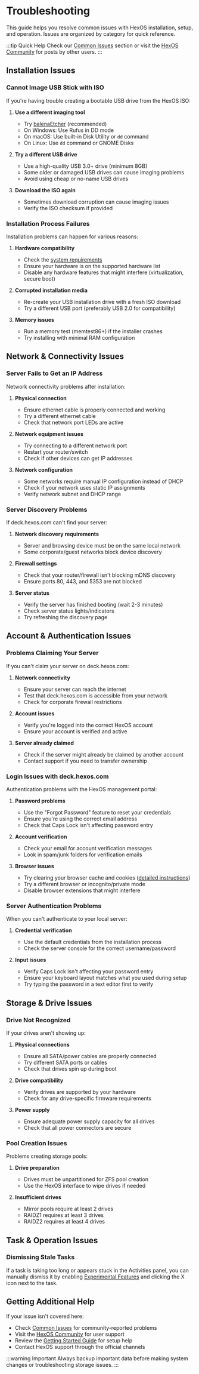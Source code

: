 # Troubleshooting

This guide helps you resolve common issues with HexOS installation, setup, and operation. Issues are organized by category for quick reference.

:::tip Quick Help
Check our [Common Issues](./common-issues/) section or visit the [HexOS Community](https://hub.hexos.com/) for posts by other users.
:::

## Installation Issues

### Cannot Image USB Stick with ISO

If you're having trouble creating a bootable USB drive from the HexOS ISO:

1. **Use a different imaging tool**
   - Try [balenaEtcher](https://www.balena.io/etcher/) (recommended)
   - On Windows: Use Rufus in DD mode
   - On macOS: Use built-in Disk Utility or `dd` command
   - On Linux: Use `dd` command or GNOME Disks

2. **Try a different USB drive**
   - Use a high-quality USB 3.0+ drive (minimum 8GB)
   - Some older or damaged USB drives can cause imaging problems
   - Avoid using cheap or no-name USB drives

3. **Download the ISO again**
   - Sometimes download corruption can cause imaging issues
   - Verify the ISO checksum if provided

### Installation Process Failures

Installation problems can happen for various reasons:

1. **Hardware compatibility**
   - Check the [system requirements](/getting-started/overview#system-requirements)
   - Ensure your hardware is on the supported hardware list
   - Disable any hardware features that might interfere (virtualization, secure boot)

2. **Corrupted installation media**
   - Re-create your USB installation drive with a fresh ISO download
   - Try a different USB port (preferably USB 2.0 for compatibility)

3. **Memory issues**
   - Run a memory test (memtest86+) if the installer crashes
   - Try installing with minimal RAM configuration

## Network & Connectivity Issues

### Server Fails to Get an IP Address

Network connectivity problems after installation:

1. **Physical connection**
   - Ensure ethernet cable is properly connected and working
   - Try a different ethernet cable
   - Check that network port LEDs are active

2. **Network equipment issues**
   - Try connecting to a different network port
   - Restart your router/switch
   - Check if other devices can get IP addresses

3. **Network configuration**
   - Some networks require manual IP configuration instead of DHCP
   - Check if your network uses static IP assignments
   - Verify network subnet and DHCP range

### Server Discovery Problems

If deck.hexos.com can't find your server:

1. **Network discovery requirements**
   - Server and browsing device must be on the same local network
   - Some corporate/guest networks block device discovery

2. **Firewall settings**
   - Check that your router/firewall isn't blocking mDNS discovery
   - Ensure ports 80, 443, and 5353 are not blocked

3. **Server status**
   - Verify the server has finished booting (wait 2-3 minutes)
   - Check server status lights/indicators
   - Try refreshing the discovery page

## Account & Authentication Issues

### Problems Claiming Your Server

If you can't claim your server on deck.hexos.com:

1. **Network connectivity**
   - Ensure your server can reach the internet
   - Test that deck.hexos.com is accessible from your network
   - Check for corporate firewall restrictions

2. **Account issues**
   - Verify you're logged into the correct HexOS account
   - Ensure your account is verified and active

3. **Server already claimed**
   - Check if the server might already be claimed by another account
   - Contact support if you need to transfer ownership

### Login Issues with deck.hexos.com

Authentication problems with the HexOS management portal:

1. **Password problems**
   - Use the "Forgot Password" feature to reset your credentials
   - Ensure you're using the correct email address
   - Check that Caps Lock isn't affecting password entry

2. **Account verification**
   - Check your email for account verification messages
   - Look in spam/junk folders for verification emails

3. **Browser issues**
   - Try clearing your browser cache and cookies ([detailed instructions](./common-issues/ClearCache))
   - Try a different browser or incognito/private mode
   - Disable browser extensions that might interfere

### Server Authentication Problems

When you can't authenticate to your local server:

1. **Credential verification**
   - Use the default credentials from the installation process
   - Check the server console for the correct username/password

2. **Input issues**
   - Verify Caps Lock isn't affecting your password entry
   - Ensure your keyboard layout matches what you used during setup
   - Try typing the password in a text editor first to verify

## Storage & Drive Issues

### Drive Not Recognized

If your drives aren't showing up:

1. **Physical connections**
   - Ensure all SATA/power cables are properly connected
   - Try different SATA ports or cables
   - Check that drives spin up during boot

2. **Drive compatibility**
   - Verify drives are supported by your hardware
   - Check for any drive-specific firmware requirements

3. **Power supply**
   - Ensure adequate power supply capacity for all drives
   - Check that all power connectors are secure

### Pool Creation Issues

Problems creating storage pools:

1. **Drive preparation**
   - Drives must be unpartitioned for ZFS pool creation
   - Use the HexOS interface to wipe drives if needed

2. **Insufficient drives**
   - Mirror pools require at least 2 drives
   - RAIDZ1 requires at least 3 drives
   - RAIDZ2 requires at least 4 drives

## Task & Operation Issues

### Dismissing Stale Tasks

If a task is taking too long or appears stuck in the Activities panel, you can manually dismiss it by enabling [Experimental Features](/features/settings/experimental-features/) and clicking the X icon next to the task.

## Getting Additional Help

If your issue isn't covered here:

- Check [Common Issues](./common-issues/) for community-reported problems
- Visit the [HexOS Community](https://hub.hexos.com/) for user support
- Review the [Getting Started Guide](/getting-started/overview) for setup help
- Contact HexOS support through the official channels

:::warning Important
Always backup important data before making system changes or troubleshooting storage issues.
:::